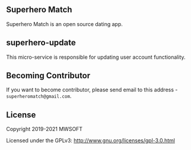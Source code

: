 ## Superhero Match
Superhero Match is an open source dating app.

## superhero-update
This micro-service is responsible for updating user account functionality. 

## Becoming Contributor
If you want to become contributor, please send email to this address - `superheromatch@gmail.com`.

## License
Copyright 2019-2021 MWSOFT

Licensed under the GPLv3: http://www.gnu.org/licenses/gpl-3.0.html